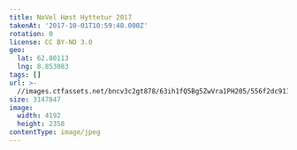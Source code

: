 ```yaml
---
title: NoVel Høst Hyttetur 2017
takenAt: '2017-10-01T10:59:48.000Z'
rotation: 0
license: CC BY-ND 3.0
geo:
  lat: 62.80113
  lng: 8.853083
tags: []
url: >-
  //images.ctfassets.net/bncv3c2gt878/63ih1fQ5Bg5ZwVra1PH205/556f2dc9113f03e63f4520f9292692a4/novel-hst-hyttetur-2017_36727359964_o
size: 3147847
image:
  width: 4192
  height: 2358
contentType: image/jpeg
---
```


